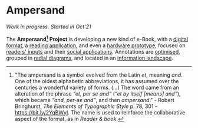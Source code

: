 # Ampersand
*Work in progress. Started in Oct'21*


The **Ampersand[^1] Project** is developing a new kind of e-Book, with a [digital format](DEFS/oaf.md), a [reading application](DEFS/app.md), and even a 
[hardware prototype](DEFS/HARDWARE/_hardware.md),  focused on [readers' inputs](DEFS/marginalia.md) and their [social applications](DEFS/social.md). Annotations are [optimised](DEFS/ai.md), grouped in [radial diagrams](DEFS/meshes.md), and located in an [information landscape](DEFS/landscape.md).




[^1]: "The ampersand is a symbol evolved from the Latin *et*, meaning *and*. One of the oldest alphabetic abbreviations, it has assumed over the centuries a wonderful variety of forms. (...) The word came from an alteration of the phrase *“et, per se and”* (*“et by itself [means] and”*), which became *“and, per-se and”*, and then *ampersand*." - Robert Bringhurst, *The Elements of Typographic Style*  p. 78, 301 - https://bit.ly/2YqBWyl. The name is used to reinforce the collaborative aspect of the format, as in *Reader & book*.
